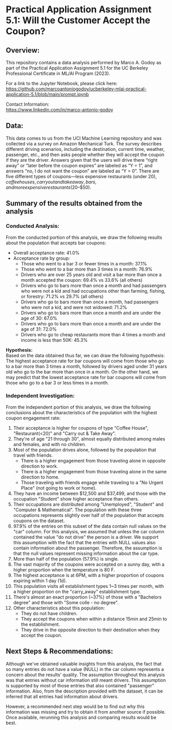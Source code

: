 # Practical Application Assignment 5.1: Will the Customer Accept the Coupon?

## Overview:
This repository contains a data analysis performed by Marco A. Godoy as part of the Practical Application Assignment 5.1 for the UC Berkeley Professional Certificate in ML/AI Program (2023).   

For a link to the Jupyter Notebook, please click here: <br/>
https://github.com/marcoantoniogodoy/ucberkeley-mlai-practical-application-5.1/blob/main/prompt.ipynb

Contact Information:<br/>
https://www.linkedin.com/in/marco-antonio-godoy

## Data:
This data comes to us from the UCI Machine Learning repository and was collected via a survey on Amazon Mechanical Turk. The survey describes different driving scenarios, including the destination, current time, weather, passenger, etc., and then asks people whether they will accept the coupon if they are the driver. Answers given that the users will drive there “right away” or “later before the coupon expires” are labeled as “Y = 1”, and answers “no, I do not want the coupon” are labeled as “Y = 0”. There are five different types of coupons—less expensive restaurants (under $20), coffee houses, carry out and take away, bars, and more expensive restaurants ($20–$50).

## Summary of the results obtained from the analysis

### Conducted Analysis:
From the conducted portion of this analysis, we draw the following results about the population that accepts bar coupons:
- Overall acceptance rate: 41.0%
- Acceptance rate by group:
    - Those who went to a bar 3 or fewer times in a month: 37.1% 
    - Those who went to a bar more than 3 times in a month: 76.9%
    - Drivers who are over 25 years old and visit a bar more than once a month accepted the coupon: 69.4% vs 33.6% (all others)
    - Drivers who go to bars more than once a month and had passengers who were not a kid and had occupations other than farming, fishing, or forestry: 71.2% vs 29.7% (all others)
    - Drivers who go to bars more than once a month, had passengers who were not a kid, and were not widowed: 71.2%
    - Drivers who go to bars more than once a month and are under the age of 30: 67.0% 
    - Drivers who go to bars more than once a month and are under the age of 31: 72.0%
    - Drivers who go to cheap restaurants more than 4 times a month and income is less than 50K: 45.3% 


<b>Hypothesis:</b></br>
Based on the data obtained thus far, we can draw the following hypothesis:
The highest acceptance rate for bar coupons will come from those who go to a bar more than 3 times a month, followed by drivers aged under 31 years old who go to the bar more than once in a month. On the other hand, we may predict that the lowest acceptance rate for bar coupons will come from those who go to a bar 3 or less times in a month. 


### Independent Investigation:
From the independent portion of this analysis, we draw the following conclusions about the characteristics of the population with the highest coupon engagement rate:

1. Their acceptance is higher for coupons of type "Coffee House", "Restaurant(<20)" and "Carry out & Take Away". 
2. They're of age "21 through 30", almost equally distributed among males and females, and with no children.   
3. Most of the population drives alone, followed by the population that travel with friends.
    - There is a higher engagement from those traveling alone in opposite direction to work. 
    - There is a higher engagement from those traveling alone in the same direction to home. 
    - Those traveling with friends engage while traveling to a "No Urgent Place" (not going to work or home).
4. They have an income between $12,500 and $37,499, and those with the occupation "Student" show higher acceptance than others. 
5. Their occupations are distributed among "Unemployed", "Student" and "Computer & Mathematical". The population with these three occupations represents slightly over half of the population that accepts coupons on the dataset. 
6. 97.9% of the entries on this subset of the data contain null values on the "car" column. For this analysis, we assumed that unless the car column contained the value "do not drive" the person is a driver. We support this assumption with the fact that the entries with NULL values also contain information about the passenger. Therefore, the assumption is that the null values represent missing information about the car type.
7. More than half of the population (57.9%) is single.
8. The vast majority of the coupons were accepted on a sunny day, with a higher proportion when the temperature is 80 F. 
9. The highest acceptance is at 6PM, with a higher proportion of coupons expiring within 1 day (1d).  
10. This population visits all establishment types 1~3 times per month, with a higher proportion on the "carry_away" establishment type.   
11. There's almost an exact proportion (~37%) of those with a "Bachelors degree" and those with "Some colle - no degree".  
12. Other characteristics about this population: 
	- They do not have children.
	- They accept the coupons when within a distance 15min and 25min to the establishment.
	- They drive in the opposite direction to their destination when they accept the coupon.

## Next Steps & Recommendations:
Although we've obtained valuable insights from this analysis, the fact that so many entries do not have a value (NULL) in the car column represents a concern about the results' quality. The assumption throughout this analysis was that entries without car information still meant drivers. This assumption is supported by most of those entries that also contained "passenger" information. Also, from the description provided with the dataset, it can be inferred that all entries had information about drivers.

However, a recommended next step would be to find out why this information was missing and try to obtain it from another source if possible. Once available, rerunning this analysis and comparing results would be best.

